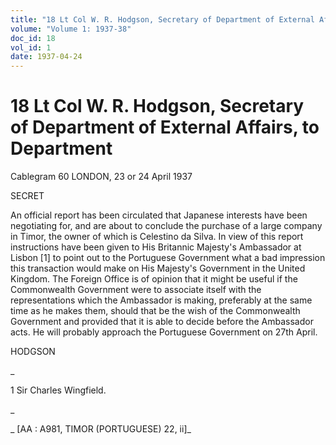 ```yaml
---
title: "18 Lt Col W. R. Hodgson, Secretary of Department of External Affairs, to Department"
volume: "Volume 1: 1937-38"
doc_id: 18
vol_id: 1
date: 1937-04-24
---
```


# 18 Lt Col W. R. Hodgson, Secretary of Department of External Affairs, to Department

Cablegram 60 LONDON, 23 or 24 April 1937

SECRET

An official report has been circulated that Japanese interests have been negotiating for, and are about to conclude the purchase of a large company in Timor, the owner of which is Celestino da Silva. In view of this report instructions have been given to His Britannic Majesty's Ambassador at Lisbon [1] to point out to the Portuguese Government what a bad impression this transaction would make on His Majesty's Government in the United Kingdom. The Foreign Office is of opinion that it might be useful if the Commonwealth Government were to associate itself with the representations which the Ambassador is making, preferably at the same time as he makes them, should that be the wish of the Commonwealth Government and provided that it is able to decide before the Ambassador acts. He will probably approach the Portuguese Government on 27th April.

HODGSON

_

1 Sir Charles Wingfield.

_

_ [AA : A981, TIMOR (PORTUGUESE) 22, ii]_
